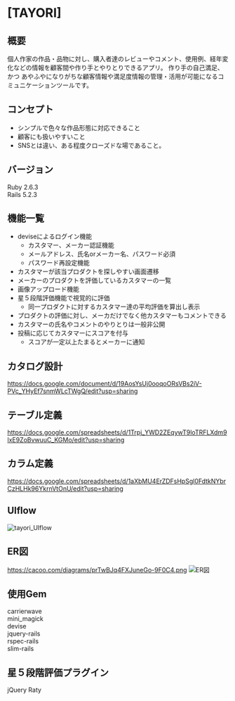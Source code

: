 # [TAYORI]
## 概要
 個人作家の作品・品物に対し、購入者達のレビューやコメント、使用例、経年変化などの情報を顧客間や作り手とやりとりできるアプリ。
 作り手の自己満足、かつ あやふやになりがちな顧客情報や満足度情報の管理・活用が可能になるコミュニケーションツールです。

## コンセプト<br>
 - シンプルで色々な作品形態に対応できること<br>
 - 顧客にも扱いやすいこと<br>
 - SNSとは違い、ある程度クローズドな場であること。

## バージョン<br>
Ruby 2.6.3<br>
Rails 5.2.3

## 機能一覧<br>
- deviseによるログイン機能<br>
  - カスタマー、メーカー認証機能<br>
  - メールアドレス、氏名orメーカー名、パスワード必須<br>
  - パスワード再設定機能<br>
- カスタマーが該当プロダクトを探しやすい画面遷移<br>
- メーカーのプロダクトを評価しているカスタマーの一覧
- 画像アップロード機能<br>
- 星５段階評価機能で視覚的に評価
  - 同一プロダクトに対するカスタマー達の平均評価を算出し表示<br>
- プロダクトの評価に対し、メーカだけでなく他カスタマーもコメントできる<br>
- カスタマーの氏名やコメントのやりとりは一般非公開<br>
- 投稿に応じてカスタマーにスコアを付与<br>
  - スコアが一定以上たまるとメーカーに通知<br>

## カタログ設計<br>
https://docs.google.com/document/d/19AosYsUj0ooqoORsVBs2iV-PVc_YHyEf7snmWLcTWgQ/edit?usp=sharing

## テーブル定義<br>
https://docs.google.com/spreadsheets/d/1Trpj_YWD2ZEqywT9loTRFLXdm9lxE9ZoBvwuuC_KGMo/edit?usp=sharing

## カラム定義<br>
https://docs.google.com/spreadsheets/d/1aXbMU4ErZDFsHpSgl0FdtkNYbrCzHLHk96YkrnVtOnU/edit?usp=sharing

## UIflow<br>
![tayori_UIflow](https://user-images.githubusercontent.com/44644840/67074967-3580de00-f1c5-11e9-957e-29b620f9dded.jpg)

## ER図<br>
https://cacoo.com/diagrams/prTwBJq4FXJuneGo-9F0C4.png
![ER図](https://user-images.githubusercontent.com/44644840/67244298-6185b300-f494-11e9-9b6d-3c4bcb26c7d6.png)


## 使用Gem<br>
carrierwave<br>
mini_magick<br>
devise<br>
jquery-rails<br>
rspec-rails<br>
slim-rails<br>

## 星５段階評価プラグイン
jQuery Raty